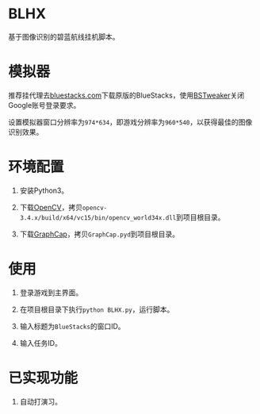 # BLHX

基于图像识别的碧蓝航线挂机脚本。

# 模拟器

推荐挂代理去[bluestacks.com](https://www.bluestacks.com/)下载原版的BlueStacks，使用[BSTweaker](https://forum.xda-developers.com/general/general/bluestacks-tweaker-2-tool-modifing-t3622681)关闭Google账号登录要求。

设置模拟器窗口分辨率为`974*634`，即游戏分辨率为`960*540`，以获得最佳的图像识别效果。

# 环境配置

1. 安装Python3。

2. 下载[OpenCV](https://github.com/opencv/opencv)，拷贝`opencv-3.4.x/build/x64/vc15/bin/opencv_world34x.dll`到项目根目录。

3. 下载[GraphCap](https://github.com/GiriMind/GraphCap)，拷贝`GraphCap.pyd`到项目根目录。

# 使用

1. 登录游戏到主界面。

2. 在项目根目录下执行`python BLHX.py`，运行脚本。

3. 输入标题为`BlueStacks`的窗口ID。

4. 输入任务ID。

# 已实现功能

1. 自动打演习。
